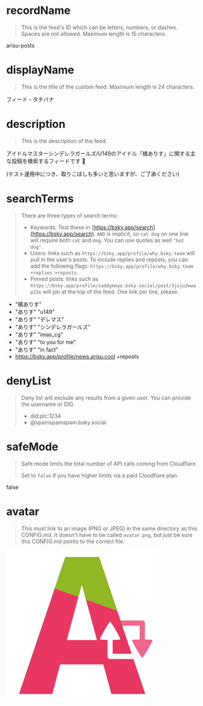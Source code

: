 
# recordName

> This is the feed's ID which can be letters, numbers, or dashes. Spaces are not allowed. Maximum length is 15 characters.

arisu-posts

# displayName

> This is the title of the custom feed. Maximum length is 24 characters.

フィード・タチバナ

# description

> This is the description of the feed.

アイドルマスターシンデレラガールズ/U149のアイドル「橘ありす」に関する主な投稿を検索するフィードです 🍓

(テスト運用中につき、取りこぼしも多いと思いますが、ご了承ください)

# searchTerms

> There are three types of search terms:
>
> - Keywords: Test these in [https://bsky.app/search](https://bsky.app/search). `AND` is implicit, so `cat dog` on one line will require both `cat` and `dog`. You can use quotes as well `"hot dog"`.
> - Users: links such as `https://bsky.app/profile/why.bsky.team` will pull in the user's posts. To include replies and reposts, you can add the following flags: `https://bsky.app/profile/why.bsky.team +replies +reposts`.
> - Pinned posts: links such as `https://bsky.app/profile/saddymayo.bsky.social/post/3jxju2wwap22e` will pin at the top of the feed. One link per line, please.

- "橘ありす"
- "ありす" "u149"
- "ありす" "デレマス"
- "ありす" "シンデレラガールズ"
- "ありす" "imas_cg"
- "ありす" "to you for me"
- "ありす" "in fact"
- https://bsky.app/profile/news.arisu.cool +reposts

# denyList

> Deny list will exclude any results from a given user. You can provide the username or DID.
>
> - did:plc:1234
> - @spamspamspam.bsky.social

# safeMode

> Safe mode limits the total number of API calls coming from Cloudflare.
>
> Set to `false` if you have higher limits via a paid Cloudflare plan.

false

# avatar

> This must link to an image (PNG or JPEG) in the same directory as this CONFIG.md. It doesn't have to be called `avatar.png`, but just be sure this CONFIG.md points to the correct file.

![](avatar.png)
